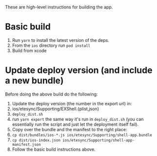 These are high-level instructions for building the app.

# Basic build

1. Run `yarn` to install the latest version of the deps.
2. From the `ios` directory run `pod install`
3. Build from xcode

# Update deploy version (and include a new bundle)

Before doing the above build do the following:

1. Update the deploy version (the number in the export url) in:
  1. ios/etesync/Supporting/EXShell.{plist,json}
  2. `deploy_dist.sh`
2. run `yarn export` the same way it's run in `deploy_dist.sh` (you can essentially run the script and just let the deployment itself fail).
3. Copy over the bundle and the manifest to the right place:
  1. `cp dist/bundles/ios-*.js ios/etesync/Supporting/shell-app.bundle`
  2. `cp dist/ios-index.json ios/etesync/Supporting/shell-app-manifest.json`
4. Follow the basic build instructions above.
